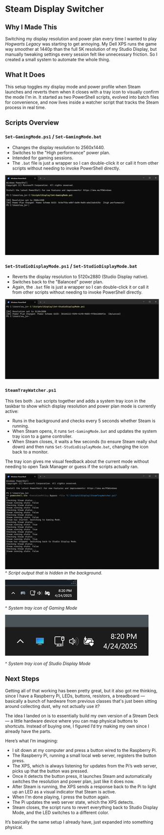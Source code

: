 # Steam Display Switcher 

## Why I Made This

Switching my display resolution and power plan every time I wanted to play _Hogwarts Legacy_ was starting to get annoying. My Dell XPS runs the game way smoother at 1440p than the full 5K resolution of my Studio Display, but manually tweaking settings every session felt like unnecessary friction. So I created a small system to automate the whole thing.
## What It Does

This setup toggles my display mode and power profile when Steam launches and reverts them when it closes with a tray icon to visually confirm the mode I'm in. It started as two PowerShell scripts, evolved into batch files for convenience, and now lives inside a watcher script that tracks the Steam process in real time.

## Scripts Overview

### `Set-GamingMode.ps1` / `Set-GamingMode.bat`

- Changes the display resolution to 2560x1440.
- Switches to the "High performance" power plan.
- Intended for gaming sessions.
- The `.bat` file is just a wrapper so I can double-click it or call it from other scripts without needing to invoke PowerShell directly.

![Set-GamingMode script](./screenshots/Set-GamingMode-Powershell.png)

### `Set-StudioDisplayMode.ps1` / `Set-StudioDisplayMode.bat`

- Reverts the display resolution to 5120x2880 (Studio Display native).
- Switches back to the "Balanced" power plan.
- Again, the `.bat` file is just a wrapper so I can double-click it or call it from other scripts without needing to invoke PowerShell directly.

![Set-StudioDisplayMode script](./screenshots/Set-StudioDisplayMode-Powershell.png)

### `SteamTrayWatcher.ps1`

This ties both `.bat` scripts together and adds a system tray icon in the taskbar to show which display resolution and power plan mode is currently active:
- Runs in the background and checks every 5 seconds whether Steam is running.
- When Steam opens, it runs `Set-GamingMode.bat` and updates the system tray icon to a game controller.
- When Steam closes, it waits a few seconds (to ensure Steam really shut down) and then runs `Set-StudioDisplayMode.bat`, changing the icon back to a monitor.

The tray icon gives me visual feedback about the current mode without needing to open Task Manager or guess if the scripts actually ran.

![SteamTrayWatcher script](./screenshots/SteamTrayWatcher-Powershell-Output.png)
^ _Script output that is hidden in the background._

![SystemTrayIconGamingMode screenshot](./screenshots/SystemTrayIconGamingMode.png)

^ _System tray icon of Gaming Mode_

![SystemTrayIconStudioDisplayMode screenshot](./screenshots/SystemTrayIconStudioMode.png)

^ _System tray icon of Studio Display Mode_

## Next Steps

Getting all of that working has been pretty great, but it also got me thinking, since I have a Raspberry Pi, LEDs, buttons, resistors, a breadboard — basically a bunch of hardware from previous classes that's just been sitting around collecting dust, why not actually use it?

The idea I landed on is to essentially build my own version of a Stream Deck — a little hardware device where you can map physical buttons to shortcuts. Instead of buying one, I figured I’d try making my own since I already have the parts.

Here’s what I’m imagining:

- I sit down at my computer and press a button wired to the Raspberry Pi.
- The Raspberry Pi, running a small local web server, registers the button press.
- The XPS, which is always listening for updates from the Pi’s web server, picks up that the button was pressed.
- Once it detects the button press, it launches Steam and automatically switches the resolution and power plan, just like it does now.
- After Steam is running, the XPS sends a response back to the Pi to light up an LED as a visual indicator that Steam is active.
- When I'm done playing, I press the button again.
- The Pi updates the web server state, which the XPS detects.
- Steam closes, the script runs to revert everything back to Studio Display Mode, and the LED switches to a different color.

It’s basically the same setup I already have, just expanded into something physical.
